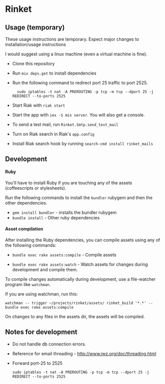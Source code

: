 # Rinket


## Usage (temporary)

These usage instructions are temporary. Expect major changes to installation/usage instructions

I would suggest using a linux machine (even a virtual machine is fine).

* Clone this repository
* Run `mix deps.get` to install dependencies
* Run the following command to redirect port 25 traffic to port 2525.

        sudo iptables -t nat -A PREROUTING -p tcp -m tcp --dport 25 -j REDIRECT --to-ports 2525

* Start Riak with `riak start`
* Start the app with `iex -S mix server`. You will also get a console.
* To send a test mail, run `Rinket.Smtp.send_test_mail`

* Turn on Riak search in Riak's `app.config`
* Install Riak search hook by running `search-cmd install rinket_mails`

## Development

#### Ruby

You'll have to install Ruby if you are touching any of the assets (coffeescripts or stylesheets).

Run the following commands to install the `bundler` rubygem and then the other dependencies.

* `gem install bundler` - installs the bundler rubygem
* `bundle install` - Other ruby dependencies


#### Asset compilation

After installing the Ruby dependencies, you can compile assets using any of the following commands:

* `bundle exec rake assets:compile` - Compile assets

* `bundle exec rake assets:watch` - Watch assets for changes during development and compile them.

To compile changes automatically during development, use a file-watcher program like `watchman`.

If you are using watchman, run this:

    watchman -- trigger ~/projects/rinket/assets/ rinket_build '*.*' -- bundle exec rake assets:compile

On changes to any files in the assets dir, the assets will be compiled.

## Notes for development

* Do not handle db connection errors.
* Reference for email threading - http://www.jwz.org/doc/threading.html
* Forward port-25 to 2525

      sudo iptables -t nat -A PREROUTING -p tcp -m tcp --dport 25 -j REDIRECT --to-ports 2525

